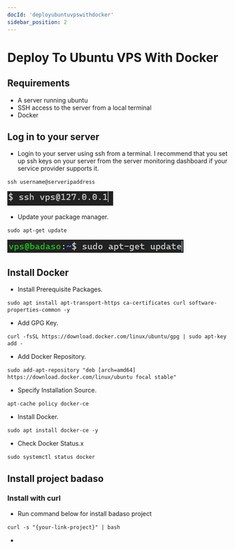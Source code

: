 ```yaml
---
docId: 'deployubuntuvpswithdocker'
sidebar_position: 2
---
```


# Deploy To Ubuntu VPS With Docker

## Requirements
  - A server running ubuntu
  - SSH access to the server from a local terminal
  - Docker

## Log in to your server

- Login to your server using ssh from a terminal. I recommend that you set up ssh keys on your server from the server monitoring dashboard if your service provider supports it.

```
ssh username@serveripaddress
```

![Deploy ubuntu wihtout docker vps login](/img/deploy-ubuntu-without-docker/deploy-ubuntu-wihtout-docker-vps-login.png)

- Update your package manager.

```
sudo apt-get update
```

![Deploy ubuntu wihtout docker vps update](/img/deploy-ubuntu-without-docker/deploy-ubuntu-wihtout-docker-vps-update.png)

## Install Docker

- Install Prerequisite Packages.

```
sudo apt install apt-transport-https ca-certificates curl software-properties-common -y
```

- Add GPG Key.

```
curl -fsSL https://download.docker.com/linux/ubuntu/gpg | sudo apt-key add -
```

- Add Docker Repository.

```
sudo add-apt-repository "deb [arch=amd64] https://download.docker.com/linux/ubuntu focal stable"
```

- Specify Installation Source.

```
apt-cache policy docker-ce
```

- Install Docker.

```
sudo apt install docker-ce -y
```

- Check Docker Status.x

```
sudo systemctl status docker
```
## Install project badaso

### Install with curl

- Run command below for install badaso project

```
curl -s "{your-link-project}" | bash
```

-